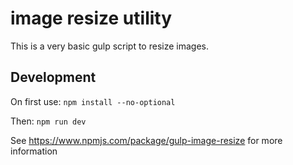 # image resize utility

This is a very basic gulp script to resize images. 

## Development

On first use: ```npm install --no-optional```

Then: ```npm run dev```

See https://www.npmjs.com/package/gulp-image-resize for more information
